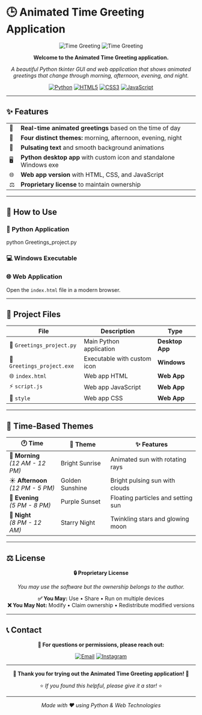 # 🕒 Animated Time Greeting Application

<div align="center">

![Time Greeting](https://img.shields.io/badge/🌅%20Morning-🌞%20Afternoon-blue?style=for-the-badge)
![Time Greeting](https://img.shields.io/badge/🌆%20Evening-🌙%20Night-purple?style=for-the-badge)

**Welcome to the Animated Time Greeting application.**

*A beautiful Python tkinter GUI and web application that shows animated greetings that change through morning, afternoon, evening, and night.*

[![Python](https://img.shields.io/badge/Python-3.6+-3776ab?style=for-the-badge&logo=python&logoColor=white)](https://python.org)
[![HTML5](https://img.shields.io/badge/HTML5-E34F26?style=for-the-badge&logo=html5&logoColor=white)](https://developer.mozilla.org/en-US/docs/Web/HTML)
[![CSS3](https://img.shields.io/badge/CSS3-1572B6?style=for-the-badge&logo=css3&logoColor=white)](https://developer.mozilla.org/en-US/docs/Web/CSS)
[![JavaScript](https://img.shields.io/badge/JavaScript-F7DF1E?style=for-the-badge&logo=javascript&logoColor=black)](https://developer.mozilla.org/en-US/docs/Web/JavaScript)

</div>

---

## ✨ Features

<table>
<tr>
<td>🌅</td>
<td><strong>Real-time animated greetings</strong> based on the time of day</td>
</tr>
<tr>
<td>🎨</td>
<td><strong>Four distinct themes:</strong> morning, afternoon, evening, night</td>
</tr>
<tr>
<td>💫</td>
<td><strong>Pulsating text</strong> and smooth background animations</td>
</tr>
<tr>
<td>🖥️</td>
<td><strong>Python desktop app</strong> with custom icon and standalone Windows exe</td>
</tr>
<tr>
<td>🌐</td>
<td><strong>Web app version</strong> with HTML, CSS, and JavaScript</td>
</tr>
<tr>
<td>⚖️</td>
<td><strong>Proprietary license</strong> to maintain ownership</td>
</tr>
</table>

---

## 🚀 How to Use

### 🐍 Python Application
python Greetings_project.py

### 💻 Windows Executable

### 🌐 Web Application
Open the `index.html` file in a modern browser.

---

## 📁 Project Files

<div align="center">

| File | Description | Type |
|------|-------------|------|
| 🐍 `Greetings_project.py` | Main Python application | **Desktop App** |
| 📱 `Greetings_project.exe` | Executable with custom icon | **Windows** |
| 🌐 `index.html` | Web app HTML | **Web App** |
| ⚡ `script.js` | Web app JavaScript | **Web App** |
| 🎨 `style` | Web app CSS | **Web App** |

</div>

---

## 🌈 Time-Based Themes

<div align="center">

| 🕐 Time | 🎨 Theme | ✨ Features |
|---------|----------|-------------|
| 🌅 **Morning** <br> *(12 AM - 12 PM)* | Bright Sunrise | Animated sun with rotating rays |
| ☀️ **Afternoon** <br> *(12 PM - 5 PM)* | Golden Sunshine | Bright pulsing sun with clouds |
| 🌆 **Evening** <br> *(5 PM - 8 PM)* | Purple Sunset | Floating particles and setting sun |
| 🌙 **Night** <br> *(8 PM - 12 AM)* | Starry Night | Twinkling stars and glowing moon |

</div>

---

## ⚖️ License

<div align="center">

**🔒 Proprietary License**

*You may use the software but the ownership belongs to the author.*

**✅ You May:** Use • Share • Run on multiple devices  
**❌ You May Not:** Modify • Claim ownership • Redistribute modified versions

</div>

---

## 📞 Contact

<div align="center">

**📧 For questions or permissions, please reach out:**

[![Email](https://img.shields.io/badge/Email-D14836?style=for-the-badge&logo=gmail&logoColor=white)](sourabhdhara2020@gmail.com)
[![Instagram](https://img.shields.io/badge/Instagram-%23E4405F.svg?style=for-the-badge&logo=instagram&logoColor=white)](https://instagram.com/sourabh_dhara)



</div>

---

<div align="center">

**🎉 Thank you for trying out the Animated Time Greeting application! 🎉**

⭐ *If you found this helpful, please give it a star!* ⭐

---

*Made with ❤️ using Python & Web Technologies*

</div>

